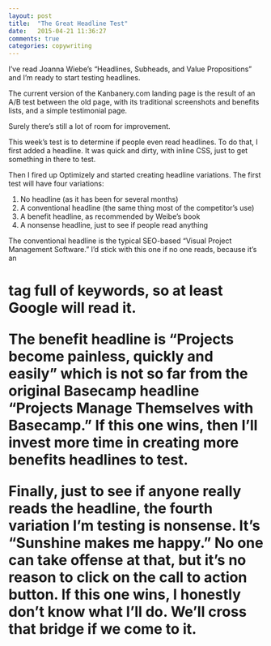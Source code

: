 ```yaml
---
layout: post
title:  "The Great Headline Test"
date:   2015-04-21 11:36:27
comments: true
categories: copywriting
---
```


I’ve read Joanna Wiebe’s “Headlines, Subheads, and Value Propositions” and I’m ready to start testing headlines. 

The current version of the Kanbanery.com landing page is the result of an A/B test between the old page, with its traditional screenshots and benefits lists, and a simple testimonial page.

Surely there’s still a lot of room for improvement.

This week’s test is to determine if people even read headlines. To do that, I first added a headline. It was quick and dirty, with inline CSS, just to get something in there to test. 

Then I fired up Optimizely and started creating headline variations. The first test will have four variations:

1. No headline (as it has been for several months)
2. A conventional headline (the same thing most of the competitor’s use)
3. A benefit headline, as recommended by Weibe’s book
4. A nonsense headline, just to see if people read anything

The conventional headline is the typical SEO-based “Visual Project Management Software.” I’d stick with this one if no one reads, because it’s an <h1> tag full of keywords, so at least Google will read it.

The benefit headline is “Projects become painless, quickly and easily” which is not so far from the original Basecamp headline “Projects Manage Themselves with Basecamp.” If this one wins, then I’ll invest more time in creating more benefits headlines to test.

Finally, just to see if anyone really reads the headline, the fourth variation I’m testing is nonsense. It’s “Sunshine makes me happy.” No one can take offense at that, but it’s no reason to click on the call to action button. If this one wins, I honestly don’t know what I’ll do. We’ll cross that bridge if we come to it.